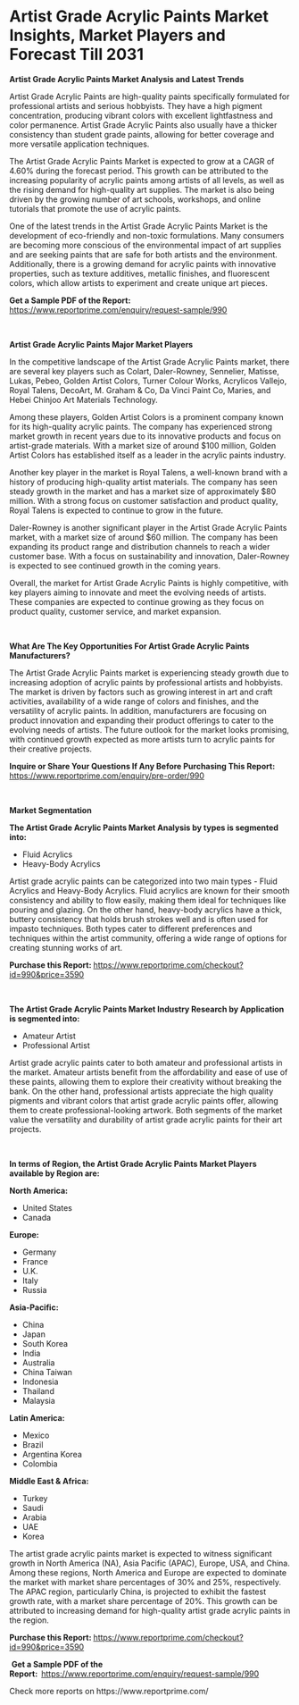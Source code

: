 <p><h1>Artist Grade Acrylic Paints Market Insights, Market Players and Forecast Till 2031</h1></p><p><strong>Artist Grade Acrylic Paints Market Analysis and Latest Trends</strong></p>
<p><p>Artist Grade Acrylic Paints are high-quality paints specifically formulated for professional artists and serious hobbyists. They have a high pigment concentration, producing vibrant colors with excellent lightfastness and color permanence. Artist Grade Acrylic Paints also usually have a thicker consistency than student grade paints, allowing for better coverage and more versatile application techniques.</p><p>The Artist Grade Acrylic Paints Market is expected to grow at a CAGR of 4.60% during the forecast period. This growth can be attributed to the increasing popularity of acrylic paints among artists of all levels, as well as the rising demand for high-quality art supplies. The market is also being driven by the growing number of art schools, workshops, and online tutorials that promote the use of acrylic paints.</p><p>One of the latest trends in the Artist Grade Acrylic Paints Market is the development of eco-friendly and non-toxic formulations. Many consumers are becoming more conscious of the environmental impact of art supplies and are seeking paints that are safe for both artists and the environment. Additionally, there is a growing demand for acrylic paints with innovative properties, such as texture additives, metallic finishes, and fluorescent colors, which allow artists to experiment and create unique art pieces.</p></p>
<p><strong>Get a Sample PDF of the Report:&nbsp;</strong> <a href="https://www.reportprime.com/enquiry/request-sample/990">https://www.reportprime.com/enquiry/request-sample/990</a></p>
<p>&nbsp;</p>
<p><strong>Artist Grade Acrylic Paints Major Market Players</strong></p>
<p><p>In the competitive landscape of the Artist Grade Acrylic Paints market, there are several key players such as Colart, Daler-Rowney, Sennelier, Matisse, Lukas, Pebeo, Golden Artist Colors, Turner Colour Works, Acrylicos Vallejo, Royal Talens, DecoArt, M. Graham & Co, Da Vinci Paint Co, Maries, and Hebei Chinjoo Art Materials Technology.</p><p>Among these players, Golden Artist Colors is a prominent company known for its high-quality acrylic paints. The company has experienced strong market growth in recent years due to its innovative products and focus on artist-grade materials. With a market size of around $100 million, Golden Artist Colors has established itself as a leader in the acrylic paints industry.</p><p>Another key player in the market is Royal Talens, a well-known brand with a history of producing high-quality artist materials. The company has seen steady growth in the market and has a market size of approximately $80 million. With a strong focus on customer satisfaction and product quality, Royal Talens is expected to continue to grow in the future.</p><p>Daler-Rowney is another significant player in the Artist Grade Acrylic Paints market, with a market size of around $60 million. The company has been expanding its product range and distribution channels to reach a wider customer base. With a focus on sustainability and innovation, Daler-Rowney is expected to see continued growth in the coming years.</p><p>Overall, the market for Artist Grade Acrylic Paints is highly competitive, with key players aiming to innovate and meet the evolving needs of artists. These companies are expected to continue growing as they focus on product quality, customer service, and market expansion.</p></p>
<p>&nbsp;</p>
<p><strong>What Are The Key Opportunities For Artist Grade Acrylic Paints Manufacturers?</strong></p>
<p><p>The Artist Grade Acrylic Paints market is experiencing steady growth due to increasing adoption of acrylic paints by professional artists and hobbyists. The market is driven by factors such as growing interest in art and craft activities, availability of a wide range of colors and finishes, and the versatility of acrylic paints. In addition, manufacturers are focusing on product innovation and expanding their product offerings to cater to the evolving needs of artists. The future outlook for the market looks promising, with continued growth expected as more artists turn to acrylic paints for their creative projects.</p></p>
<p><strong>Inquire or Share Your Questions If Any Before Purchasing This Report:</strong> <a href="https://www.reportprime.com/enquiry/pre-order/990">https://www.reportprime.com/enquiry/pre-order/990</a></p>
<p>&nbsp;</p>
<p><strong>Market Segmentation</strong></p>
<p><strong>The Artist Grade Acrylic Paints Market Analysis by types is segmented into:</strong></p>
<p><ul><li>Fluid Acrylics</li><li>Heavy-Body Acrylics</li></ul></p>
<p><p>Artist grade acrylic paints can be categorized into two main types - Fluid Acrylics and Heavy-Body Acrylics. Fluid acrylics are known for their smooth consistency and ability to flow easily, making them ideal for techniques like pouring and glazing. On the other hand, heavy-body acrylics have a thick, buttery consistency that holds brush strokes well and is often used for impasto techniques. Both types cater to different preferences and techniques within the artist community, offering a wide range of options for creating stunning works of art.</p></p>
<p><strong>Purchase this Report:&nbsp;</strong><a href="https://www.reportprime.com/checkout?id=990&price=3590">https://www.reportprime.com/checkout?id=990&price=3590</a></p>
<p>&nbsp;</p>
<p><strong>The Artist Grade Acrylic Paints Market Industry Research by Application is segmented into:</strong></p>
<p><ul><li>Amateur Artist</li><li>Professional Artist</li></ul></p>
<p><p>Artist grade acrylic paints cater to both amateur and professional artists in the market. Amateur artists benefit from the affordability and ease of use of these paints, allowing them to explore their creativity without breaking the bank. On the other hand, professional artists appreciate the high quality pigments and vibrant colors that artist grade acrylic paints offer, allowing them to create professional-looking artwork. Both segments of the market value the versatility and durability of artist grade acrylic paints for their art projects.</p></p>
<p>&nbsp;</p>
<p><strong>In terms of Region, the Artist Grade Acrylic Paints Market Players available by Region are:</strong></p>
<p>
    <p> <strong> North America: </strong>
        <ul>
            <li>United States</li>
            <li>Canada</li>
        </ul>
        </p> 
    <p> <strong> Europe: </strong>
        <ul>
            <li>Germany</li>
            <li>France</li>
            <li>U.K.</li>
            <li>Italy</li>
            <li>Russia</li>
        </ul>
        </p> 
    <p> <strong> Asia-Pacific: </strong>
        <ul>
            <li>China</li>
            <li>Japan</li>
            <li>South Korea</li>
            <li>India</li>
            <li>Australia</li>
            <li>China Taiwan</li>
            <li>Indonesia</li>
            <li>Thailand</li>
            <li>Malaysia</li>
        </ul>
        </p> 
    <p> <strong> Latin America: </strong>
        <ul>
            <li>Mexico</li>
            <li>Brazil</li>
            <li>Argentina Korea</li>
            <li>Colombia</li>
        </ul>
        </p> 
    <p> <strong> Middle East & Africa: </strong>
        <ul>
            <li>Turkey</li>
            <li>Saudi</li>
            <li>Arabia</li>
            <li>UAE</li>
            <li>Korea</li>
        </ul>
    </p>
    </p>
<p><p>The artist grade acrylic paints market is expected to witness significant growth in North America (NA), Asia Pacific (APAC), Europe, USA, and China. Among these regions, North America and Europe are expected to dominate the market with market share percentages of 30% and 25%, respectively. The APAC region, particularly China, is projected to exhibit the fastest growth rate, with a market share percentage of 20%. This growth can be attributed to increasing demand for high-quality artist grade acrylic paints in the region.</p></p>
<p><strong>Purchase this Report: </strong><a href="https://www.reportprime.com/checkout?id=990&price=3590">https://www.reportprime.com/checkout?id=990&price=3590</a></p>
<p>&nbsp;<strong>Get a Sample PDF of the Report:&nbsp;&nbsp;</strong><a href="https://www.reportprime.com/enquiry/request-sample/990">https://www.reportprime.com/enquiry/request-sample/990</a></p>
<p><strong></strong></p>
<p>Check more reports on https://www.reportprime.com/</p>